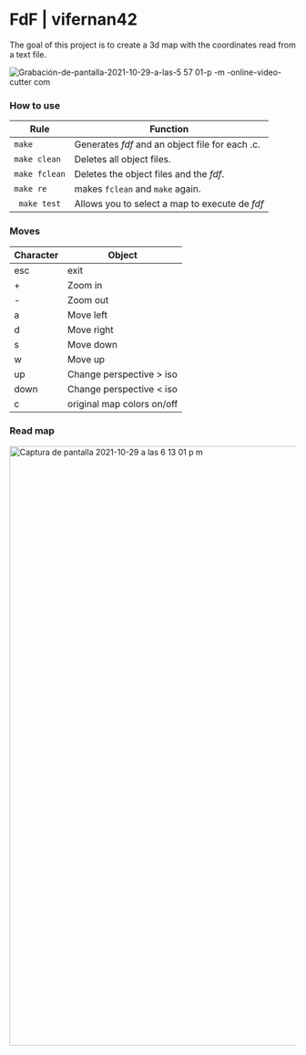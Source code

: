 # FdF | vifernan42

The goal of this project is to create a 3d map with the coordinates read from a text file.

![Grabación-de-pantalla-2021-10-29-a-las-5 57 01-p -m -_online-video-cutter com_](https://user-images.githubusercontent.com/82234144/139469077-1bdbdd8a-0b6a-463c-9bc5-2bbb14820d69.gif)


### How to use

| Rule | Function |
| - | - |
| ``make`` | Generates _fdf_ and an object file for each .c. |
| ``make clean`` | Deletes all object files. |
| ``make fclean`` | Deletes the object files and the _fdf_. |
| ``make re`` | makes ``fclean`` and ``make`` again. |
| `` make test`` | Allows you to select a map to execute de _fdf_ |

### Moves

| Character | Object |
| - | - |
| esc | exit |
| + | Zoom in |
| - | Zoom out |
| a | Move left |
| d | Move right |
| s | Move down |
| w | Move up |
| up | Change perspective > iso|
| down | Change perspective < iso |
| c | original map colors on/off |

### Read map

<img width="1051" alt="Captura de pantalla 2021-10-29 a las 6 13 01 p  m" src="https://user-images.githubusercontent.com/82234144/139469318-322fa2bf-98fa-48f5-8568-90a6ae9be215.png">

